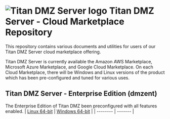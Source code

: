 # <img src="https://srtcdnstorage.blob.core.windows.net/software/nextgen/titandmz/titandmz48.png" alt="Titan DMZ Server logo"> Titan DMZ Server - Cloud Marketplace Repository</img>

This repository contains various documents and utilities for users of our Titan DMZ Server cloud marketplace offering. 

Titan DMZ Server is currently available the Amazon AWS Marketplace, Microsoft Azure Marketplace, and Google Cloud Marketplace. On
each Cloud Marketplace, there will be Windows and Linux versions of the product which has been pre-configured
and tuned for various uses.

## Titan DMZ Server - Enterprise Edition (dmzent)

The Enterprise Edition of Titan DMZ been preconfigured with all features enabled.
| [Linux 64-bit](https://github.com/southrivertech/titandmz.pub/tree/main/cloud-marketplace/linux-x64) | [Windows 64-bit](https://github.com/southrivertech/titandmz.pub/tree/main/cloud-marketplace/win-x64) |
| -------- | ------- |



